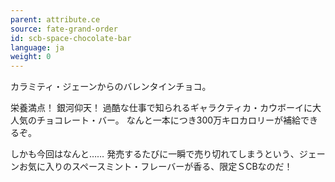 ```yaml
---
parent: attribute.ce
source: fate-grand-order
id: scb-space-chocolate-bar
language: ja
weight: 0
---
```


カラミティ・ジェーンからのバレンタインチョコ。

栄養満点！
銀河仰天！
過酷な仕事で知られるギャラクティカ・カウボーイに大人気のチョコレート・バー。
なんと一本につき300万キロカロリーが補給できるぞ。

しかも今回はなんと……
発売するたびに一瞬で売り切れてしまうという、ジェーンお気に入りのスペースミント・フレーバーが香る、限定ＳCBなのだ！

